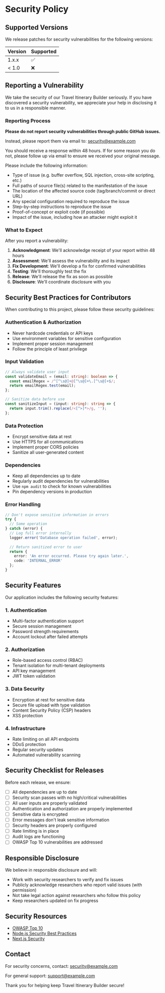 # Security Policy

## Supported Versions

We release patches for security vulnerabilities for the following versions:

| Version | Supported          |
| ------- | ------------------ |
| 1.x.x   | :white_check_mark: |
| < 1.0   | :x:                |

## Reporting a Vulnerability

We take the security of our Travel Itinerary Builder seriously. If you have discovered a security vulnerability, we appreciate your help in disclosing it to us in a responsible manner.

### Reporting Process

**Please do not report security vulnerabilities through public GitHub issues.**

Instead, please report them via email to: security@example.com

You should receive a response within 48 hours. If for some reason you do not, please follow up via email to ensure we received your original message.

Please include the following information:

- Type of issue (e.g. buffer overflow, SQL injection, cross-site scripting, etc.)
- Full paths of source file(s) related to the manifestation of the issue
- The location of the affected source code (tag/branch/commit or direct URL)
- Any special configuration required to reproduce the issue
- Step-by-step instructions to reproduce the issue
- Proof-of-concept or exploit code (if possible)
- Impact of the issue, including how an attacker might exploit it

### What to Expect

After you report a vulnerability:

1. **Acknowledgment**: We'll acknowledge receipt of your report within 48 hours
2. **Assessment**: We'll assess the vulnerability and its impact
3. **Fix Development**: We'll develop a fix for confirmed vulnerabilities
4. **Testing**: We'll thoroughly test the fix
5. **Release**: We'll release the fix as soon as possible
6. **Disclosure**: We'll coordinate disclosure with you

## Security Best Practices for Contributors

When contributing to this project, please follow these security guidelines:

### Authentication & Authorization

- Never hardcode credentials or API keys
- Use environment variables for sensitive configuration
- Implement proper session management
- Follow the principle of least privilege

### Input Validation

```typescript
// Always validate user input
const validateEmail = (email: string): boolean => {
  const emailRegex = /^[^\s@]+@[^\s@]+\.[^\s@]+$/;
  return emailRegex.test(email);
};

// Sanitize data before use
const sanitizeInput = (input: string): string => {
  return input.trim().replace(/<[^>]*>/g, '');
};
```

### Data Protection

- Encrypt sensitive data at rest
- Use HTTPS for all communications
- Implement proper CORS policies
- Sanitize all user-generated content

### Dependencies

- Keep all dependencies up to date
- Regularly audit dependencies for vulnerabilities
- Use `npm audit` to check for known vulnerabilities
- Pin dependency versions in production

### Error Handling

```typescript
// Don't expose sensitive information in errors
try {
  // Some operation
} catch (error) {
  // Log full error internally
  logger.error('Database operation failed', error);
  
  // Return sanitized error to user
  return {
    error: 'An error occurred. Please try again later.',
    code: 'INTERNAL_ERROR'
  };
}
```

## Security Features

Our application includes the following security features:

### 1. Authentication

- Multi-factor authentication support
- Secure session management
- Password strength requirements
- Account lockout after failed attempts

### 2. Authorization

- Role-based access control (RBAC)
- Tenant isolation for multi-tenant deployments
- API key management
- JWT token validation

### 3. Data Security

- Encryption at rest for sensitive data
- Secure file upload with type validation
- Content Security Policy (CSP) headers
- XSS protection

### 4. Infrastructure

- Rate limiting on all API endpoints
- DDoS protection
- Regular security updates
- Automated vulnerability scanning

## Security Checklist for Releases

Before each release, we ensure:

- [ ] All dependencies are up to date
- [ ] Security scan passes with no high/critical vulnerabilities
- [ ] All user inputs are properly validated
- [ ] Authentication and authorization are properly implemented
- [ ] Sensitive data is encrypted
- [ ] Error messages don't leak sensitive information
- [ ] Security headers are properly configured
- [ ] Rate limiting is in place
- [ ] Audit logs are functioning
- [ ] OWASP Top 10 vulnerabilities are addressed

## Responsible Disclosure

We believe in responsible disclosure and will:

- Work with security researchers to verify and fix issues
- Publicly acknowledge researchers who report valid issues (with permission)
- Not take legal action against researchers who follow this policy
- Keep researchers updated on fix progress

## Security Resources

- [OWASP Top 10](https://owasp.org/www-project-top-ten/)
- [Node.js Security Best Practices](https://nodejs.org/en/docs/guides/security/)
- [Next.js Security](https://nextjs.org/docs/advanced-features/security-headers)

## Contact

For security concerns, contact: security@example.com

For general support: support@example.com

Thank you for helping keep Travel Itinerary Builder secure!